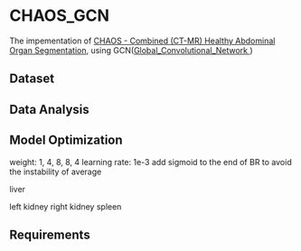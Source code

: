 # CHAOS_GCN

The impementation of [CHAOS - Combined (CT-MR) Healthy Abdominal Organ Segmentation](https://chaos.grand-challenge.org/), using GCN([Global_Convolutional_Network
](https://github.com/SConsul/Global_Convolutional_Network))

## Dataset

## Data Analysis

## Model Optimization

weight: 1, 4, 8, 8, 4
learning rate: 1e-3
add sigmoid to the end of BR to avoid the instability of average


liver

left kidney
right kidney
spleen

## Requirements
